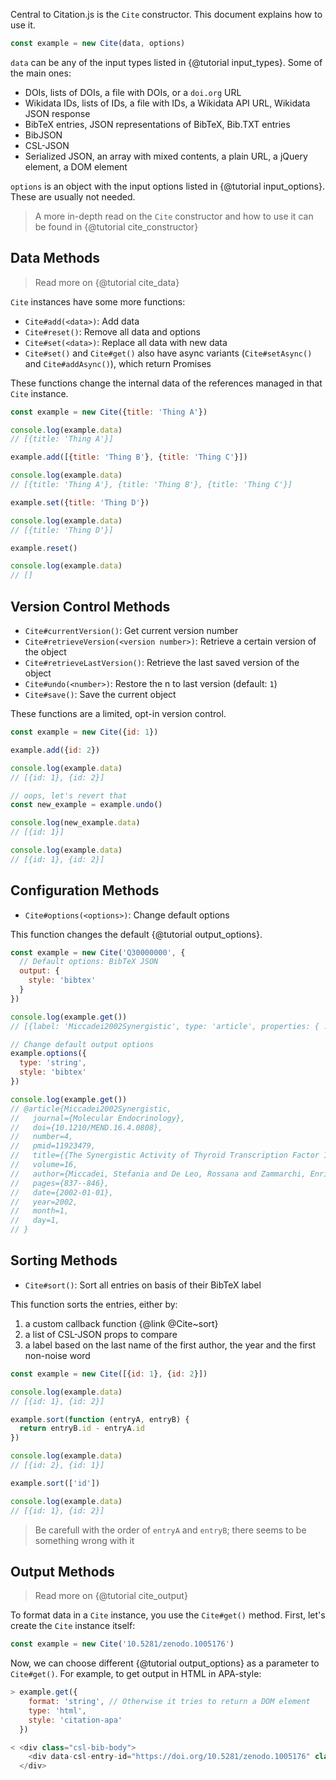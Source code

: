 Central to Citation.js is the `Cite` constructor. This document explains how to use it.

```js
const example = new Cite(data, options)
```

`data` can be any of the input types listed in {@tutorial input_types}. Some of the main ones:

  * DOIs, lists of DOIs, a file with DOIs, or a `doi.org` URL
  * Wikidata IDs, lists of IDs, a file with IDs, a Wikidata API URL, Wikidata JSON response
  * BibTeX entries, JSON representations of BibTeX, Bib.TXT entries
  * BibJSON
  * CSL-JSON
  * Serialized JSON, an array with mixed contents, a plain URL, a jQuery element, a DOM element

`options` is an object with the input options listed in {@tutorial input_options}. These are usually not needed.

> A more in-depth read on the `Cite` constructor and how to use it can be found in {@tutorial cite_constructor}

## Data Methods

> Read more on {@tutorial cite_data}

`Cite` instances have some more functions:

  * `Cite#add(<data>)`: Add data
  * `Cite#reset()`: Remove all data and options
  * `Cite#set(<data>)`: Replace all data with new data
  * `Cite#set()` and `Cite#get()` also have async variants (`Cite#setAsync()` and `Cite#addAsync()`), which return Promises

These functions change the internal data of the references managed in that `Cite` instance.

```js
const example = new Cite({title: 'Thing A'})

console.log(example.data)
// [{title: 'Thing A'}]

example.add([{title: 'Thing B'}, {title: 'Thing C'}])

console.log(example.data)
// [{title: 'Thing A'}, {title: 'Thing B'}, {title: 'Thing C'}]

example.set({title: 'Thing D'})

console.log(example.data)
// [{title: 'Thing D'}]

example.reset()

console.log(example.data)
// []
```

## Version Control Methods

  * `Cite#currentVersion()`: Get current version number
  * `Cite#retrieveVersion(<version number>)`: Retrieve a certain version of the object
  * `Cite#retrieveLastVersion()`: Retrieve the last saved version of the object
  * `Cite#undo(<number>)`: Restore the n to last version (default: `1`)
  * `Cite#save()`: Save the current object

These functions are a limited, opt-in version control.

```js
const example = new Cite({id: 1})

example.add({id: 2})

console.log(example.data)
// [{id: 1}, {id: 2}]

// oops, let's revert that
const new_example = example.undo()

console.log(new_example.data)
// [{id: 1}]

console.log(example.data)
// [{id: 1}, {id: 2}]
```

## Configuration Methods

  * `Cite#options(<options>)`: Change default options

This function changes the default {@tutorial output_options}.

```js
const example = new Cite('Q30000000', {
  // Default options: BibTeX JSON
  output: {
    style: 'bibtex'
  }
})

console.log(example.get())
// [{label: 'Miccadei2002Synergistic', type: 'article', properties: { ... }]

// Change default output options
example.options({
  type: 'string',
  style: 'bibtex'
})

console.log(example.get())
// @article{Miccadei2002Synergistic,
//   journal={Molecular Endocrinology},
//   doi={10.1210/MEND.16.4.0808},
//   number=4,
//   pmid=11923479,
//   title={{The Synergistic Activity of Thyroid Transcription Factor 1 and Pax 8 Relies on the Promoter/Enhancer Interplay}},
//   volume=16,
//   author={Miccadei, Stefania and De Leo, Rossana and Zammarchi, Enrico and Natali, Pier Giorgio and Civitareale, Donato},
//   pages={837--846},
//   date={2002-01-01},
//   year=2002,
//   month=1,
//   day=1,
// }
```

## Sorting Methods

  * `Cite#sort()`: Sort all entries on basis of their BibTeX label

This function sorts the entries, either by:

  1. a custom callback function {@link @Cite~sort}
  2. a list of CSL-JSON props to compare
  3. a label based on the last name of the first author, the year and the first non-noise word

```js
const example = new Cite([{id: 1}, {id: 2}])

console.log(example.data)
// [{id: 1}, {id: 2}]

example.sort(function (entryA, entryB) {
  return entryB.id - entryA.id
})

console.log(example.data)
// [{id: 2}, {id: 1}]

example.sort(['id'])

console.log(example.data)
// [{id: 1}, {id: 2}]
```

> Be carefull with the order of `entryA` and `entryB`; there seems to be something wrong with it

## Output Methods

> Read more on {@tutorial cite_output}

To format data in a `Cite` instance, you use the `Cite#get()` method. First, let's create the `Cite` instance itself:

```js
const example = new Cite('10.5281/zenodo.1005176')
```

Now, we can choose different {@tutorial output_options} as a parameter to `Cite#get()`. For example, to get output in HTML in APA-style:

```js
> example.get({
    format: 'string', // Otherwise it tries to return a DOM element
    type: 'html',
    style: 'citation-apa'
  })

< <div class="csl-bib-body">
    <div data-csl-entry-id="https://doi.org/10.5281/zenodo.1005176" class="csl-entry">Willighagen, L., &#38; Willighagen, E. (2017, October 9). Larsgw/Citation.Js V0.3.3. Zenodo. https://doi.org/10.5281/zenodo.1005176</div>
  </div>
```
